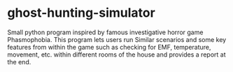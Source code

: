 # ghost-hunting-simulator
Small python program inspired by famous investigative horror game Phasmophobia. This program lets users run Similar scenarios and some key features from within the game such as checking for EMF, temperature, movement, etc. within different rooms of the house and provides a report at the end.
